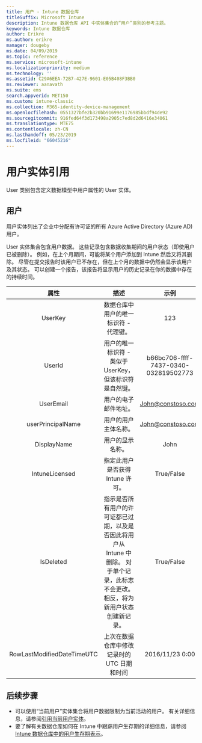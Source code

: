 ```yaml
---
title: 用户 - Intune 数据仓库
titleSuffix: Microsoft Intune
description: Intune 数据仓库 API 中实体集合的“用户”类别的参考主题。
keywords: Intune 数据仓库
author: Erikre
ms.author: erikre
manager: dougeby
ms.date: 04/09/2019
ms.topic: reference
ms.service: microsoft-intune
ms.localizationpriority: medium
ms.technology: ''
ms.assetid: C29A6EEA-72B7-427E-9601-E05B408F3BB0
ms.reviewer: aanavath
ms.suite: ems
search.appverid: MET150
ms.custom: intune-classic
ms.collection: M365-identity-device-management
ms.openlocfilehash: 0551327bfe2b320bb91699e1176985bbdf94de92
ms.sourcegitcommit: 916fed64f3d173498a2905c7ed8d2d6416e34061
ms.translationtype: MTE75
ms.contentlocale: zh-CN
ms.lasthandoff: 05/23/2019
ms.locfileid: "66045216"
---
```

# <a name="reference-for-user-entity"></a>用户实体引用

User 类别包含定义数据模型中用户属性的 User 实体。

## <a name="user"></a>用户

用户实体列出了企业中分配有许可证的所有 Azure Active Directory (Azure AD) 用户。

User 实体集合包含用户数据。 这些记录包含数据收集期间的用户状态（即使用户已被删除）。 例如，在上个月期间，可能将某个用户添加到 Intune 然后又将其删除。 尽管在提交报告时该用户已不存在，但在上个月的数据中仍然会显示该用户及其状态。 可以创建一个报告，该报告将显示用户的历史记录在你的数据中存在的持续时间。

|          属性          |                                                                                                           描述                                                                                                          |                示例               |
|:--------------------------:|:------------------------------------------------------------------------------------------------------------------------------------------------------------------------------------------------------------------------------:|:------------------------------------:|
| UserKey                    | 数据仓库中用户的唯一标识符 - 代理键。                                                                                                                                                         | 123                                  |
| UserId                     | 用户的唯一标识符 - 类似于 UserKey，但该标识符是自然键。                                                                                                                                                    | b66bc706-ffff-7437-0340-032819502773 |
| UserEmail                  | 用户的电子邮件地址。                                                                                                                                                                                                     | John@constoso.com                    |
| userPrincipalName                        | 用户的用户主体名称。                                                                                                                                                                                               | John@constoso.com                    |
| DisplayName                | 用户的显示名称。                                                                                                                                                                                                      | John                                 |
| IntuneLicensed             | 指定此用户是否获得 Intune 许可。                                                                                                                                                                              | True/False                           |
| IsDeleted                  | 指示是否所有用户的许可证都已过期，以及是否因此将用户从 Intune 中删除。 对于单个记录，此标志不会更改。 相反，将为新用户状态创建新记录。 | True/False                           |
| RowLastModifiedDateTimeUTC | 上次在数据仓库中修改记录时的 UTC 日期和时间                                                                                                                                                 | 2016/11/23 0:00                      |


## <a name="next-steps"></a>后续步骤
 - 可以使用“当前用户”实体集合将用户数据限制为当前活动的用户。 有关详细信息，请参阅[引用当前用户实体](reports-ref-current-user.md)。
 - 要了解有关数据仓库如何在 Intune 中跟踪用户生存期的详细信息，请参阅 [Intune 数据仓库中的用户生存期表示](reports-ref-user-timeline.md)。
